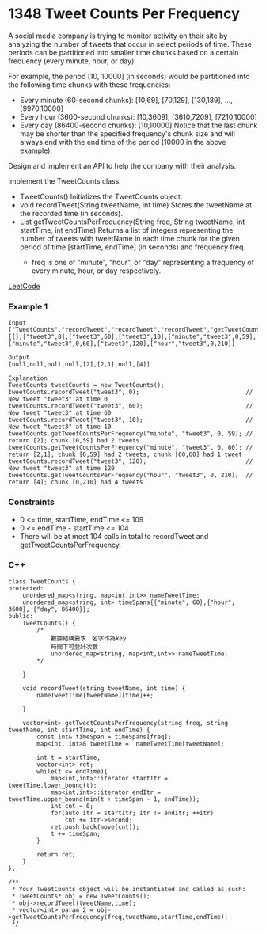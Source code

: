# 1348  Tweet Counts Per Frequency

A social media company is trying to monitor activity on their site by analyzing the number of tweets that occur in select periods of time. These periods can be partitioned into smaller time chunks based on a certain frequency (every minute, hour, or day).

For example, the period [10, 10000] (in seconds) would be partitioned into the following time chunks with these frequencies:

* Every minute (60-second chunks): [10,69], [70,129], [130,189], ..., [9970,10000]
* Every hour (3600-second chunks): [10,3609], [3610,7209], [7210,10000]
* Every day (86400-second chunks): [10,10000]
Notice that the last chunk may be shorter than the specified frequency's chunk size and will always end with the end time of the period (10000 in the above example).

Design and implement an API to help the company with their analysis.

Implement the TweetCounts class:

* TweetCounts() Initializes the TweetCounts object.
* void recordTweet(String tweetName, int time) Stores the tweetName at the recorded time (in seconds).
* List<Integer> getTweetCountsPerFrequency(String freq, String tweetName, int startTime, int endTime) Returns a list of integers representing the number of tweets with tweetName in each time chunk for the given period of time [startTime, endTime] (in seconds) and frequency freq.
    * freq is one of "minute", "hour", or "day" representing a frequency of every minute, hour, or day respectively.


[LeetCode](https://leetcode.cn/problems/tweet-counts-per-frequency/description/)

### Example 1

```
Input
["TweetCounts","recordTweet","recordTweet","recordTweet","getTweetCountsPerFrequency","getTweetCountsPerFrequency","recordTweet","getTweetCountsPerFrequency"]
[[],["tweet3",0],["tweet3",60],["tweet3",10],["minute","tweet3",0,59],["minute","tweet3",0,60],["tweet3",120],["hour","tweet3",0,210]]

Output
[null,null,null,null,[2],[2,1],null,[4]]

Explanation
TweetCounts tweetCounts = new TweetCounts();
tweetCounts.recordTweet("tweet3", 0);                              // New tweet "tweet3" at time 0
tweetCounts.recordTweet("tweet3", 60);                             // New tweet "tweet3" at time 60
tweetCounts.recordTweet("tweet3", 10);                             // New tweet "tweet3" at time 10
tweetCounts.getTweetCountsPerFrequency("minute", "tweet3", 0, 59); // return [2]; chunk [0,59] had 2 tweets
tweetCounts.getTweetCountsPerFrequency("minute", "tweet3", 0, 60); // return [2,1]; chunk [0,59] had 2 tweets, chunk [60,60] had 1 tweet
tweetCounts.recordTweet("tweet3", 120);                            // New tweet "tweet3" at time 120
tweetCounts.getTweetCountsPerFrequency("hour", "tweet3", 0, 210);  // return [4]; chunk [0,210] had 4 tweets
```


### Constraints

* 0 <= time, startTime, endTime <= 109
* 0 <= endTime - startTime <= 104
* There will be at most 104 calls in total to recordTweet and getTweetCountsPerFrequency.

### C++ 

```
class TweetCounts {
protected:
    unordered_map<string, map<int,int>> nameTweetTime;
    unordered_map<string, int> timeSpans{{"minute", 60},{"hour", 3600}, {"day", 86400}};
public:
    TweetCounts() {
        /*
            數據結構要求：名字作為key
            時間下可登計次數
            unordered_map<string, map<int,int>> nameTweetTime;
        */
        
    }
    
    void recordTweet(string tweetName, int time) {
        nameTweetTime[tweetName][time]++;
        
    }
    
    vector<int> getTweetCountsPerFrequency(string freq, string tweetName, int startTime, int endTime) {
        const int& timeSpan = timeSpans[freq]; 
        map<int, int>& tweetTime =  nameTweetTime[tweetName];

        int t = startTime;
        vector<int> ret;
        while(t <= endTime){
            map<int,int>::iterator startItr = tweetTime.lower_bound(t);
            map<int,int>::iterator endItr = tweetTime.upper_bound(min(t + timeSpan - 1, endTime));
            int cnt = 0;
            for(auto itr = startItr; itr != endItr; ++itr)
                cnt += itr->second;
            ret.push_back(move(cnt));
            t += timeSpan;
        }

        return ret;
    }
};

/**
 * Your TweetCounts object will be instantiated and called as such:
 * TweetCounts* obj = new TweetCounts();
 * obj->recordTweet(tweetName,time);
 * vector<int> param_2 = obj->getTweetCountsPerFrequency(freq,tweetName,startTime,endTime);
 */
```